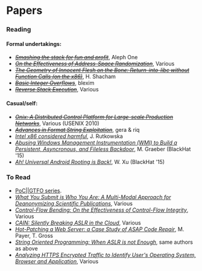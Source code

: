 # Papers
### Reading
#### Formal undertakings:
- [~~*Smashing the stack for fun and profit*~~](http://insecure.org/stf/smashstack.html), Aleph One
- [~~*On the Effectiveness of Address-Space Randomization*~~](https://web.stanford.edu/~blp/papers/asrandom.pdf
), Various
- [~~*The Geometry of Innocent Flesh on the Bone: Return-into-libc without Function Calls (on the x86)*~~](http://cseweb.ucsd.edu/~hovav/dist/geometry.pdf), H. Shacham 
- [~~*Basic Integer Overflows*~~](http://phrack.org/issues/60/10.html#article), blexim 
- [~~*Reverse Stack Execution*~~](http://babaks.com/files/TechReport07-07.pdf), Various 

#### Casual/self:
- [~~*Onix: A Distributed Control Platform for Large-scale Production Networks*~~](http://yuba.stanford.edu/~casado/onix-osdi.pdf), Various (USENIX 2010)
- [~~*Advances in Format String Exploitation*~~](http://hamsa.cs.northwestern.edu/media/readings/advanced_format_strings.pdf), gera & riq
- [*Intel x86 considered harmful*](http://blog.invisiblethings.org/papers/2015/x86_harmful.pdf), J. Rutkowska
- [*Abusing Windows Management
Instrumentation (WMI) to Build a Persistent,
Asyncronous, and Fileless Backdoor*](https://www.blackhat.com/docs/us-15/materials/us-15-Graeber-Abusing-Windows-Management-Instrumentation-WMI-To-Build-A-Persistent%20Asynchronous-And-Fileless-Backdoor-wp.pdf), M. Graeber (BlackHat '15)
- [*Ah! Universal Android Rooting is Back!*](https://www.blackhat.com/docs/us-15/materials/us-15-Xu-Ah-Universal-Android-Rooting-Is-Back-wp.pdf), W. Xu (BlackHat '15)

### To Read
- [PoC||GTFO series](https://www.alchemistowl.org/pocorgtfo/).
- [*What You Submit is Who You Are: A Multi-Modal
Approach for Deanonymizing Scientific Publications*](http://nebelwelt.net/publications/files/14TIFS.pdf), Various
- [*Control-Flow Bending:
On the Effectiveness of Control-Flow Integrity*](http://nebelwelt.net/publications/files/15SEC.pdf), Various
- [*CAIN: Silently Breaking ASLR in the Cloud*](http://nebelwelt.net/publications/files/15WOOT.pdf), Various
- [*Hot-Patching a Web Server: a Case Study of ASAP
Code Repair*](http://nebelwelt.net/publications/files/13PST.pdf), M. Payer, T. Gross
- [*String Oriented Programming: When ASLR is not Enough*](http://nebelwelt.net/publications/files/13PPREW.pdf), same authors as above
- [*Analyzing HTTPS Encrypted Traffic to Identify User's Operating System, Browser and Application*](http://arxiv.org/ftp/arxiv/papers/1603/1603.04865.pdf), Various

